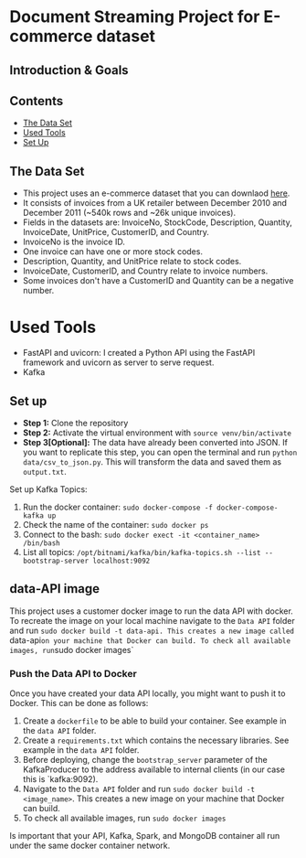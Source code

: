 # Document Streaming Project for E-commerce dataset

## Introduction & Goals

## Contents
- [The Data Set](#the-data-set)
- [Used Tools](#used-tools)
- [Set Up](#set-up)


## The Data Set
- This project uses an e-commerce dataset that you can downlaod [here](https://www.kaggle.com/carrie1/ecommerce-data).
- It consists of invoices from a UK retailer between December 2010 and December 2011 (~540k rows and ~26k unique invoices).
- Fields in the datasets are: InvoiceNo, StockCode, Description, Quantity, InvoiceDate, UnitPrice, CustomerID, and Country.
- InvoiceNo is the invoice ID.
- One invoice can have one or more stock codes.
- Description, Quantity, and UnitPrice relate to stock codes.
- InvoiceDate, CustomerID, and Country relate to invoice numbers.
- Some invoices don't have a CustomerID and Quantity can be a negative number.

# Used Tools
- FastAPI and uvicorn: I created a Python API using the FastAPI framework and uvicorn as server to serve request.
- Kafka

## Set up

- **Step 1:** Clone the repository
- **Step 2:** Activate the virtual environment with `source venv/bin/activate`
- **Step 3[Optional]:** The data have already been converted into JSON. If you want to replicate this step, you can open the terminal and run `python data/csv_to_json.py`.
This will transform the data and saved them as `output.txt`.

Set up Kafka Topics:
1. Run the docker container: `sudo docker-compose -f docker-compose-kafka up`
2. Check the name of the container: `sudo docker ps`
3. Connect to the bash: `sudo docker exect -it <container_name> /bin/bash`
4. List all topics: `/opt/bitnami/kafka/bin/kafka-topics.sh --list --bootstrap-server localhost:9092`


## data-API image
This project uses a customer docker image to run the data API with docker. To recreate the image on your local machine navigate to the `Data API` folder and run `sudo docker build -t data-api. This creates a new image called `data-api` on your machine that Docker can build.
To check all available images, run `sudo docker images`



### Push the Data API to Docker
Once you have created your data API locally, you might want to push it to Docker. This can be done as follows:
1. Create a `dockerfile` to be able to build your container. See example in the `data API` folder.
2. Create a `requirements.txt` which contains the necessary libraries. See example in the `data API` folder.
3. Before deploying, change the `bootstrap_server` parameter of the KafkaProducer to the address available to internal clients (in our case this is `kafka:9092).
4. Navigate to the `Data API` folder and run `sudo docker build -t <image_name>`. This creates a new image on your machine that Docker can build.
5. To check all available images, run `sudo docker images`


Is important that your API, Kafka, Spark, and MongoDB container all run under the same docker container network.

